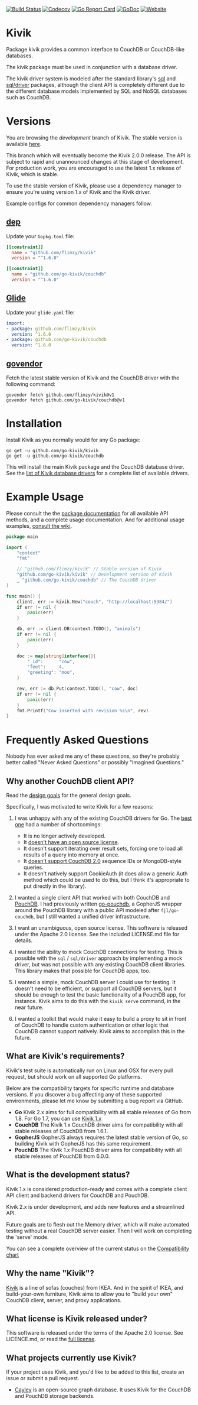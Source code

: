 [![Build Status](https://travis-ci.org/go-kivik/kivik.svg?branch=master)](https://travis-ci.org/go-kivik/kivik) [![Codecov](https://img.shields.io/codecov/c/github/go-kivik/kivik.svg?style=flat)](https://codecov.io/gh/go-kivik/kivik) [![Go Report Card](https://goreportcard.com/badge/github.com/go-kivik/kivik)](https://goreportcard.com/report/github.com/go-kivik/kivik) [![GoDoc](https://godoc.org/github.com/go-kivik/kivik?status.svg)](http://godoc.org/github.com/go-kivik/kivik) [![Website](https://img.shields.io/website-up-down-green-red/http/shields.io.svg?label=website&colorB=007fff)](http://kivik.io)

# Kivik

Package kivik provides a common interface to CouchDB or CouchDB-like databases.

The kivik package must be used in conjunction with a database driver.

The kivik driver system is modeled after the standard library's [sql](https://golang.org/pkg/database/sql/)
and [sql/driver](https://golang.org/pkg/database/sql/driver/) packages, although
the client API is completely different due to the different database models
implemented by SQL and NoSQL databases such as CouchDB.

# Versions

You are browsing the _development_ branch of Kivik. The stable version is
available [here](https://github.com/go-kivik/kivik/tree/stable1.x).

This branch which will eventually become the Kivik 2.0.0 release. The API is
subject to rapid and unannounced changes at this stage of development. For
production work, you are encouraged to use the latest 1.x release of Kivik,
which is stable.

To use the stable version of Kivik, please use a dependency manager to ensure
you're using version 1.x of Kivik and the Kivik driver.

Example configs for common dependency managers follow.

## [dep](https://github.com/golang/dep)

Update your `Gopkg.toml` file:

```toml
[[constraint]]
  name = "github.com/flimzy/kivik"
  version = "^1.6.0"

[[constraint]]
  name = "github.com/go-kivik/couchdb"
  version = "^1.6.0"
```

## [Glide](https://github.com/Masterminds/glide)

Update your `glide.yaml` file:

```yaml
import:
- package: github.com/flimzy/kivik
  version: ^1.6.0
- package: github.com/go-kivik/couchdb
  version: ^1.6.0
```

## [govendor](https://github.com/kardianos/govendor)

Fetch the latest stable version of Kivik and the CouchDB driver with the
following command:

    govendor fetch github.com/flimzy/kivik@v1
    govendor fetch github.com/go-kivik/couchdb@v1

# Installation

Install Kivik as you normally would for any Go package:

    go get -u github.com/go-kivik/kivik
    go get -u github.com/go-kivik/couchdb

This will install the main Kivik package and the CouchDB database driver. See
the [list of Kivik database drivers](https://github.com/go-kivik/kivik/wiki/Kivik-database-drivers)
for a complete list of available drivers.

# Example Usage

Please consult the the [package documentation](https://godoc.org/github.com/go-kivik/kivik)
for all available API methods, and a complete usage documentation.  And for
additional usage examples, [consult the wiki](https://github.com/go-kivik/kivik/wiki/Usage-Examples).

```go
package main

import (
    "context"
    "fmt"

    // "github.com/flimzy/kivik" // Stable version of Kivik
    "github.com/go-kivik/kivik" // Development version of Kivik
    _ "github.com/go-kivik/couchdb" // The CouchDB driver
)

func main() {
    client, err := kivik.New("couch", "http://localhost:5984/")
    if err != nil {
        panic(err)
    }

    db, err := client.DB(context.TODO(), "animals")
    if err != nil {
        panic(err)
    }

    doc := map[string]interface{}{
        "_id":      "cow",
        "feet":     4,
        "greeting": "moo",
    }

    rev, err := db.Put(context.TODO(), "cow", doc)
    if err != nil {
        panic(err)
    }
    fmt.Printf("Cow inserted with revision %s\n", rev)
}
```

# Frequently Asked Questions

Nobody has ever asked me any of these questions, so they're probably better called
"Never Asked Questions" or possibly "Imagined Questions."

## Why another CouchDB client API?

Read the [design goals](https://github.com/go-kivik/kivik/wiki/Design-goals) for
the general design goals.

Specifically, I was motivated to write Kivik for a few reasons:

1. I was unhappy with any of the existing CouchDB drivers for Go. The [best
one](https://github.com/fjl/go-couchdb) had a number of shortcomings:

    - It is no longer actively developed.
    - It [doesn't have an open source license](https://github.com/fjl/go-couchdb/issues/15).
    - It doesn't support iterating over result sets, forcing one to load all
      results of a query into memory at once.
    - It [doesn't support CouchDB 2.0](https://github.com/fjl/go-couchdb/issues/14)
      sequence IDs or MongoDB-style queries.
    - It doesn't natively support CookieAuth (it does allow a generic Auth method
      which could be used to do this, but I think it's appropriate to put directly
      in the library).

2. I wanted a single client API that worked with both CouchDB and
[PouchDB](https://pouchdb.com/). I had previously written
[go-pouchdb](https://github.com/flimzy/go-pouchdb), a GopherJS wrapper around
the PouchDB library with a public API modeled after `fjl/go-couchdb`, but I
still wanted a unified driver infrastructure.

3. I want an unambiguous, open source license. This software is released under
the Apache 2.0 license. See the included LICENSE.md file for details.

4. I wanted the ability to mock CouchDB connections for testing. This is possible
with the `sql` / `sql/driver` approach by implementing a mock driver, but was
not possible with any existing CouchDB client libraries. This library makes that
possible for CouchDB apps, too.

5. I wanted a simple, mock CouchDB server I could use for testing. It doesn't
need to be efficient, or support all CouchDB servers, but it should be enough
to test the basic functionality of a PouchDB app, for instance. Kivik aims to
do this with the `kivik serve` command, in the near future.

6. I wanted a toolkit that would make it easy to build a proxy to sit in front
of CouchDB to handle custom authentication or other logic that CouchDB cannot
support natively. Kivik aims to accomplish this in the future.

## What are Kivik's requirements?

Kivik's test suite is automatically run on Linux and OSX for every pull request,
but should work on all supported Go platforms.

Below are the compatibility targets for specific runtime and database versions.
If you discover a bug affecting any of these supported environments, please let
me know by submitting a bug report via GitHub.

- **Go** Kivik 2.x aims for full compatibility with all stable releases of Go
  from 1.8. For Go 1.7, you can use [Kivik 1.x](https://github.com/go-kivik/kivik/tree/stable1.x)
- **CouchDB** The Kivik 1.x CouchDB driver aims for compatibility with all
  stable releases of CouchDB from 1.6.1.
- **GopherJS** GopherJS always requires the latest stable version of Go, so
  building Kivik with GopherJS has this same requirement.
- **PouchDB** The Kivik 1.x PouchDB driver aims for compatibility with all
  stable releases of PouchDB from 6.0.0.

## What is the development status?

Kivik 1.x is considered production-ready and comes with a complete client API
client and backend drivers for CouchDB and PouchDB.

Kivik 2.x is under development, and adds new features and a streamlined API.

Future goals are to flesh out the Memory driver, which will make automated
testing without a real CouchDB server easier. Then I will work on completing
the 'serve' mode.

You can see a complete overview of the current status on the
[Compatibility chart](https://github.com/go-kivik/kivik/blob/master/doc/COMPATIBILITY.md)

## Why the name "Kivik"?

[Kivik](http://www.ikea.com/us/en/catalog/categories/series/18329/) is a line
of sofas (couches) from IKEA. And in the spirit of IKEA, and build-your-own
furniture, Kivik aims to allow you to "build your own" CouchDB client, server,
and proxy applications.

## What license is Kivik released under?

This software is released under the terms of the Apache 2.0 license. See
LICENCE.md, or read the [full license](http://www.apache.org/licenses/LICENSE-2.0).

## What projects currently use Kivik?

If your project uses Kivik, and you'd like to be added to this list, create an
issue or submit a pull request.

- [Cayley](https://github.com/cayleygraph/cayley) is an open-source graph
  database. It uses Kivik for the CouchDB and PouchDB storage backends.
